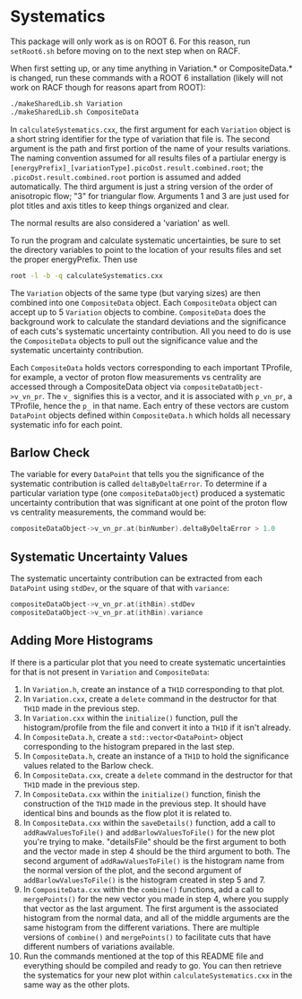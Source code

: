 # Systematics

This package will only work as is on ROOT 6. For this reason, run `setRoot6.sh` before moving on to the next step when on RACF.

When first setting up, or any time anything in Variation.* or CompositeData.* is changed, run these commands with a ROOT 6 installation (likely will not work on RACF though for reasons apart from ROOT):

```bash
./makeSharedLib.sh Variation
./makeSharedLib.sh CompositeData
```

In `calculateSystematics.cxx`, the first argument for each `Variation` object is a short string identifier for the type of variation that file is. The second argument is the path and first portion of the name of your results variations. The naming convention assumed for all results files of a partiular energy is `[energyPrefix]_[variationType].picoDst.result.combined.root`; the `.picoDst.result.combined.root` portion is assumed and added automatically. The third argument is just a string version of the order of anisotropic flow; "3" for triangular flow. Arguments 1 and 3 are just used for plot titles and axis titles to keep things organized and clear.

The normal results are also considered a 'variation' as well. 

To run the program and calculate systematic uncertainties, be sure to set the directory variables to point to the location of your results files and set the proper energyPrefix. Then use 

```bash
root -l -b -q calculateSystematics.cxx
```

The `Variation` objects of the same type (but varying sizes) are then combined into one `CompositeData` object. Each `CompositeData` object can accept up to 5 `Variation` objects to combine. `CompositeData` does the background work to calculate the standard deviations and the significance of each cuts's systematic uncertainty contribution. All you need to do is use the `CompositeData` objects to pull out the significance value and the systematic uncertainty contribution.

Each `CompositeData` holds vectors corresponding to each important TProfile, for example, a vector of proton flow measurements vs centrality are accessed through a CompositeData object via `compositeDataObject->v_vn_pr`. The `v_` signifies this is a vector, and it is associated with `p_vn_pr`, a TProfile, hence the `p_` in that name. Each entry of these vectors are custom `DataPoint` objects defined within `CompositeData.h` which holds all necessary systematic info for each point.

## Barlow Check

The variable for every `DataPoint` that tells you the significance of the systematic contribution is called `deltaByDeltaError`. To determine if a particular variation type (one `compositeDataObject`) produced a systematic uncertainty contribution that was significant at one point of the proton flow vs centrality measurements, the command would be:

```c++
compositeDataObject->v_vn_pr.at(binNumber).deltaByDeltaError > 1.0
```

## Systematic Uncertainty Values

The systematic uncertainty contribution can be extracted from each `DataPoint` using `stdDev`, or the square of that with `variance`:

```c++
compositeDataObject->v_vn_pr.at(ithBin).stdDev
compositeDataObject->v_vn_pr.at(ithBin).variance
```

## Adding More Histograms

If there is a particular plot that you need to create systematic uncertainties for that is not present in `Variation` and `CompositeData`:

1) In `Variation.h`, create an instance of a `TH1D` corresponding to that plot.
2) In `Variation.cxx`, create a `delete` command in the destructor for that `TH1D` made in the previous step.
3) In `Variation.cxx` within the `initialize()` function, pull the histogram/profile from the file and convert it into a `TH1D` if it isn't already.
4) In `CompositeData.h`, create a `std::vector<DataPoint>` object corresponding to the histogram prepared in the last step.
5) In `CompositeData.h`, create an instance of a `TH1D` to hold the significance values related to the Barlow check.
6) In `CompositeData.cxx`, create a `delete` command in the destructor for that `TH1D` made in the previous step.
7) In `CompositeData.cxx` within the `initialize()` function, finish the construction of the `TH1D` made in the previous step. It should have identical bins and bounds as the flow plot it is related to.
8) In `CompositeData.cxx` within the `saveDetails()` function, add a call to `addRawValuesToFile()` and `addBarlowValuesToFile()` for the new plot you're trying to make. "detailsFile" should be the first argument to both and the vector made in step 4 should be the third argument to both. The second argument of `addRawValuesToFile()` is the histogram name from the normal version of the plot, and the second argument of `addBarlowValuesToFile()` is the histogram created in step 5 and 7.
9) In `CompositeData.cxx` within the `combine()` functions, add a call to `mergePoints()` for the new vector you made in step 4, where you supply that vector as the last argument. The first argument is the associated histogram from the normal data, and all of the middle arguments are the same histogram from the different variations. There are multiple versions of `combine()` and `mergePoints()` to facilitate cuts that have different numbers of variations available.
10) Run the commands mentioned at the top of this README file and everything should be compiled and ready to go. You can then retrieve the systematics for your new plot within `calculateSystematics.cxx` in the same way as the other plots.
